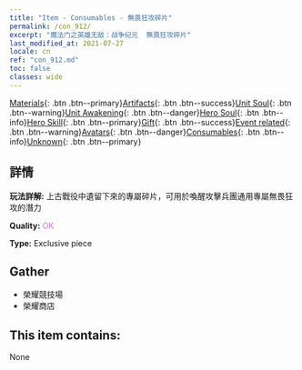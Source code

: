 ```yaml
---
title: "Item - Consumables - 無畏狂攻碎片"
permalink: /con_912/
excerpt: "魔法门之英雄无敌：战争纪元  無畏狂攻碎片"
last_modified_at: 2021-07-27
locale: cn
ref: "con_912.md"
toc: false
classes: wide
---
```

 [Materials](/ItemsCN/){: .btn .btn--primary}[Artifacts](/ItemsCN/Artifacts/){: .btn .btn--success}[Unit Soul](/ItemsCN/UnitSoul/){: .btn .btn--warning}[Unit Awakening](/ItemsCN/UnitAwakening/){: .btn .btn--danger}[Hero Soul](/ItemsCN/HeroSoul/){: .btn .btn--info}[Hero Skill](/ItemsCN/HeroSkill/){: .btn .btn--primary}[Gift](/ItemsCN/Gift/){: .btn .btn--success}[Event related](/ItemsCN/Events/){: .btn .btn--warning}[Avatars](/ItemsCN/Avatars/){: .btn .btn--danger}[Consumables](/ItemsCN/Consumables/){: .btn .btn--info}[Unknown](/ItemsCN/Unknown/){: .btn .btn--primary}

## 詳情
 **玩法詳解:** 上古戰役中遺留下來的專屬碎片，可用於喚醒攻擊兵團通用專屬無畏狂攻的潛力

 **Quality:** <span style="color: #DA70D6">OK</span>

 **Type:** Exclusive piece

## Gather

*    榮耀競技場 
*    榮耀商店 

## This item contains:

  None

